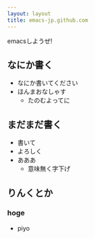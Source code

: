 ```yaml
---
layout: layout
title: emacs-jp.github.com
---
```

emacsしようぜ!

## なにか書く

* なにか書いてください
* ほんまおなしゃす
  * たのむよってに

## まだまだ書く
* 書いて
* よろしく
* あああ
  * 意味無く字下げ

## りんくとか
### hoge
* piyo